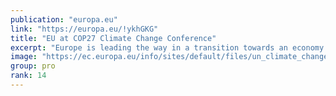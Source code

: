 ```yaml
---
publication: "europa.eu"
link: "https://europa.eu/!ykhGKG"
title: "EU at COP27 Climate Change Conference"
excerpt: "Europe is leading the way in a transition towards an economy that gives more to the planet than it takes away."
image: "https://ec.europa.eu/info/sites/default/files/un_climate_change_sm.jpg"
group: pro
rank: 14
---
```

